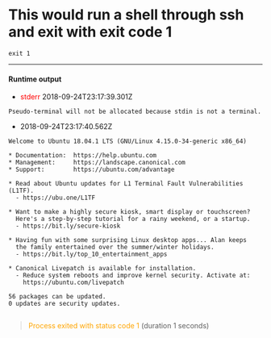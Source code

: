 # This would run a shell through ssh and exit with exit code 1
```shell ssh -i ~/.ssh/virtualbox dominik@dominik-VirtualBox.local -p1337
exit 1
```


 --- 
 #### Runtime output  

* <span style="color: red">stderr </span>2018-09-24T23:17:39.301Z

 ```
Pseudo-terminal will not be allocated because stdin is not a terminal.

``` 
* 2018-09-24T23:17:40.562Z

 ```
Welcome to Ubuntu 18.04.1 LTS (GNU/Linux 4.15.0-34-generic x86_64)

 * Documentation:  https://help.ubuntu.com
 * Management:     https://landscape.canonical.com
 * Support:        https://ubuntu.com/advantage

 * Read about Ubuntu updates for L1 Terminal Fault Vulnerabilities (L1TF).
   - https://ubu.one/L1TF

 * Want to make a highly secure kiosk, smart display or touchscreen?
   Here's a step-by-step tutorial for a rainy weekend, or a startup.
   - https://bit.ly/secure-kiosk

 * Having fun with some surprising Linux desktop apps... Alan keeps
   the family entertained over the summer/winter holidays.
   - https://bit.ly/top_10_entertainment_apps

 * Canonical Livepatch is available for installation.
   - Reduce system reboots and improve kernel security. Activate at:
     https://ubuntu.com/livepatch

56 packages can be updated.
0 updates are security updates.


``` 

 > <span style='color:orange'>Process exited with status code 1</span> (duration 1 seconds)